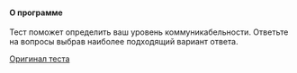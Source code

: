 #### О программе
Тест поможет определить ваш уровень коммуникабельности. Ответьте на вопросы выбрав наиболее подходящий вариант ответа.

[Оригинал теста](http://www.syntone-spb.ru/library/psytests/content/4969.html "Тест на общительность")

